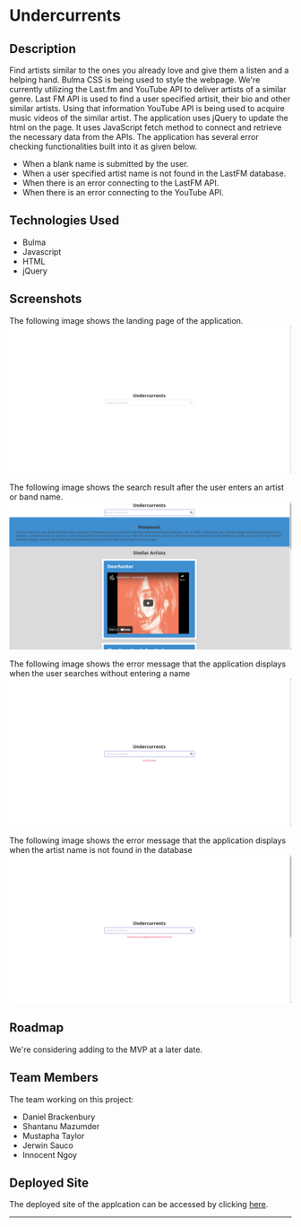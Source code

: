 # Undercurrents

## Description
Find artists similar to the ones you already love and give them a listen and a helping hand. Bulma CSS is being used to style the webpage. We're currently utilizing the Last.fm and YouTube API to deliver artists of a similar genre. Last FM API is used to find a user specified artisit, their bio and other similar artists. Using that information YouTube API is being used to acquire music videos of the similar artist. The application uses jQuery to update the html on the page. It uses JavaScript fetch method to connect and retrieve the necessary data from the APIs. The application has several error checking functionalities built into it as given below.

* When a blank name is submitted by the user.
* When a user specified artist name is not found in the LastFM database.
* When there is an error connecting to the LastFM API.
* When there is an error connecting to the YouTube API.

## Technologies Used
* Bulma
* Javascript
* HTML
* jQuery

## Screenshots
The following image shows the landing page of the application.
![Landing page](./assets/images/landing-page.png)

The following image shows the search result after the user enters an artist or band name.
![Artist search](./assets/images/artist-search.png)

The following image shows the error message that the application displays when the user searches without entering a name
![Blank name error handling](./assets/images/blank-name-error.png)

The following image shows the error message that the application displays when the artist name is not found in the database
![Unknown artist name error handling](./assets/images/unknown-artist-name.png)


## Roadmap
We're considering adding to the MVP at a later date.

## Team Members
The team working on this project:  
* Daniel Brackenbury
* Shantanu Mazumder
* Mustapha Taylor
* Jerwin Sauco
* Innocent Ngoy 

## Deployed Site
The deployed site of the applcation can be accessed by clicking [here](https://helpvisa.github.io/undercurrents/).

---
